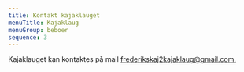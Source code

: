```yaml
---
title: Kontakt kajaklauget
menuTitle: Kajaklaug
menuGroup: beboer
sequence: 3
---
```

Kajaklauget kan kontaktes på mail [frederikskaj2kajaklaug@gmail.com.](mailto:frederikskaj2kajaklaug@gmail.com.)
